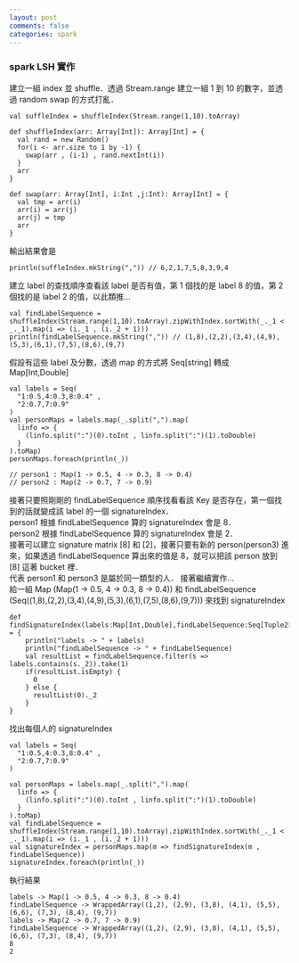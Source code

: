 ```yaml
---
layout: post
comments: false
categories: spark
---
```


### spark LSH 實作

建立一組 index 並 shuffle．透過 Stream.range 建立一組 1 到 10 的數字，並透過 random swap 的方式打亂．  

```
val suffleIndex = shuffleIndex(Stream.range(1,10).toArray)

def shuffleIndex(arr: Array[Int]): Array[Int] = {
  val rand = new Random()
  for(i <- arr.size to 1 by -1) {
    swap(arr , (i-1) , rand.nextInt(i))
  }
  arr
}

def swap(arr: Array[Int], i:Int ,j:Int): Array[Int] = {
  val tmp = arr(i)
  arr(i) = arr(j)
  arr(j) = tmp
  arr
} 
```

輸出結果會是  

```
println(suffleIndex.mkString(",")) // 6,2,1,7,5,8,3,9,4
```

建立 label 的查找順序查看該 label 是否有值，第 1 個找的是 label 8 的值，第 2 個找的是 label 2 的值，以此類推... 

```
val findLabelSequence = shuffleIndex(Stream.range(1,10).toArray).zipWithIndex.sortWith(_._1 < _._1).map(i => (i._1 , (i._2 + 1)))
println(findLabelSequence.mkString(",")) // (1,8),(2,2),(3,4),(4,9),(5,3),(6,1),(7,5),(8,6),(9,7)
```

假設有這些 label 及分數，透過 map 的方式將 Seq[string] 轉成 Map[Int,Double]  

```
val labels = Seq(
  "1:0.5,4:0.3,8:0.4" ,
  "2:0.7,7:0.9"
)
val personMaps = labels.map(_.split(",").map(
  linfo => {
    (linfo.split(":")(0).toInt , linfo.split(":")(1).toDouble)
  }
).toMap)
personMaps.foreach(println(_))

// person1 : Map(1 -> 0.5, 4 -> 0.3, 8 -> 0.4)
// person2 : Map(2 -> 0.7, 7 -> 0.9)
```

接著只要照剛剛的 findLabelSequence 順序找看看該 Key 是否存在，第一個找到的話就變成該 label 的一個 signatureIndex．  
person1 根據 findLabelSequence 算的 signatureIndex 會是 8．  
person2 根據 findLabelSequence 算的 signatureIndex 會是 2．  
接著可以建立 signature matrix [8] 和 [2]，接著只要有新的 person(person3) 進來，如果透過 findLabelSequence 算出來的值是 8，就可以把該 person 放到 [8] 這著 bucket 裡．  
代表 person1 和 person3 是屬於同一類型的人．
接著繼續實作...  
給一組 Map (Map(1 -> 0.5, 4 -> 0.3, 8 -> 0.4)) 和 findLabelSequence (Seq((1,8),(2,2),(3,4),(4,9),(5,3),(6,1),(7,5),(8,6),(9,7))) 來找到 signatureIndex
```
def findSignatureIndex(labels:Map[Int,Double],findLabelSequence:Seq[Tuple2[Int,Int]]):Int = {
    println("labels -> " + labels)
    println("findLabelSequence -> " + findLabelSequence)
	val resultList = findLabelSequence.filter(s => labels.contains(s._2)).take(1)
	if(resultList.isEmpty) {
	  0
	} else {
	  resultList(0)._2
	}
}
```
找出每個人的 signatureIndex
```
val labels = Seq(
  "1:0.5,4:0.3,8:0.4" ,
  "2:0.7,7:0.9"
)

val personMaps = labels.map(_.split(",").map(
  linfo => {
    (linfo.split(":")(0).toInt , linfo.split(":")(1).toDouble)
  }
).toMap)
val findLabelSequence = shuffleIndex(Stream.range(1,10).toArray).zipWithIndex.sortWith(_._1 < _._1).map(i => (i._1 , (i._2 + 1)))
val signatureIndex = personMaps.map(m => findSignatureIndex(m , findLabelSequence))
signatureIndex.foreach(println(_))

```
執行結果  

```
labels -> Map(1 -> 0.5, 4 -> 0.3, 8 -> 0.4)
findLabelSequence -> WrappedArray((1,2), (2,9), (3,8), (4,1), (5,5), (6,6), (7,3), (8,4), (9,7))
labels -> Map(2 -> 0.7, 7 -> 0.9)
findLabelSequence -> WrappedArray((1,2), (2,9), (3,8), (4,1), (5,5), (6,6), (7,3), (8,4), (9,7))
8
2
```





